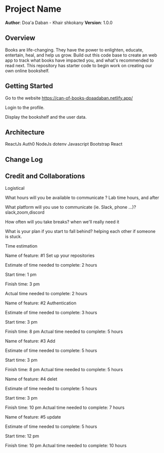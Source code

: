 # Project Name

**Author**: Doa'a Daban - Khair shkokany
**Version**: 1.0.0 

## Overview
Books are life-changing. They have the power to enlighten, educate, entertain, heal, and help us grow. Build out this code base to create an web app to track what books have impacted you, and what's recommended to read next. This repository has starter code to begin work on creating our own online bookshelf.

## Getting Started
Go to the website https://can-of-books-doaadaban.netlify.app/

Login to the profile.

Display the bookshelf and the user data.

## Architecture
ReactJs
Auth0
NodeJs
dotenv
Javascript
Bootstrap React

## Change Log
## Credit and Collaborations
Logistical

What hours will you be available to communicate ? 
Lab time hours, and after

What platform will you use to communicate (ie. Slack, phone …)? 
slack,zoom,discord

How often will you take breaks?
when we'll really need it

What is your plan if you start to fall behind? 
helping each other if someone is stuck.


Time estimation

Name of feature: #1 Set up your repositories

Estimate of time needed to complete: 2 hours

Start time: 1 pm

Finish time: 3 pm

Actual time needed to complete: 2 hours

Name of feature: #2 Authentication

Estimate of time needed to complete: 3 hours

Start time: 3 pm

Finish time: 8 pm
Actual time needed to complete: 5 hours


Name of feature: #3 Add

Estimate of time needed to complete: 5 hours

Start time: 3 pm

Finish time: 8 pm
Actual time needed to complete: 5 hours

Name of feature: #4 delet

Estimate of time needed to complete: 5 hours

Start time: 3 pm

Finish time: 10 pm
Actual time needed to complete: 7 hours

Name of feature: #5 update

Estimate of time needed to complete: 5 hours

Start time: 12 pm

Finish time: 10 pm
Actual time needed to complete: 10 hours